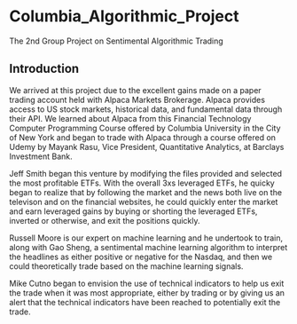# Columbia_Algorithmic_Project

The 2nd Group Project on Sentimental Algorithmic Trading

## Introduction

We arrived at this project due to the excellent gains made on a paper trading account held with Alpaca Markets Brokerage. Alpaca provides access to US stock markets, historical data, and fundamental data through their API. We learned about Alpaca from this Financial Technology Computer Programming Course offered by Columbia University in the City of New York and began to trade with Alpaca through a course offered on Udemy by Mayank Rasu, Vice President, Quantitative Analytics, at Barclays Investment Bank.

Jeff Smith began this venture by modifying the files provided and selected the most profitable ETFs. With the overall 3xs leveraged ETFs, he quicky began to realize that by following the market and the news both live on the televison and on the financial websites, he could quickly enter the market and earn leveraged gains by buying or shorting the leveraged ETFs, inverted or otherwise, and exit the positions quickly.

Russell Moore is our expert on machine learning and he undertook to train, along with Gao Sheng, a sentimental machine learning algorithm to interpret the headlines as either positive or negative for the Nasdaq, and then we could theoretically trade based on the machine learning signals.

Mike Cutno began to envision the use of technical indicators to help us exit the trade when it was most appropriate, either by trading or by giving us an alert that the technical indicators have been reached to potentially exit the trade.

